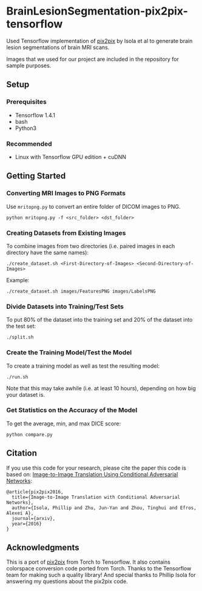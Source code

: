 # BrainLesionSegmentation-pix2pix-tensorflow

Used Tensorflow implementation of [pix2pix](https://phillipi.github.io/pix2pix/) by Isola et al to generate brain lesion segmentations of brain MRI scans.

Images that we used for our project are included in the repository for sample
purposes.

## Setup

### Prerequisites
- Tensorflow 1.4.1
- bash
- Python3

### Recommended
- Linux with Tensorflow GPU edition + cuDNN

## Getting Started

### Converting MRI Images to PNG Formats

Use `mritopng.py` to convert an entire folder of DICOM images to PNG.

```
python mritopng.py -f <src_folder> <dst_folder>
```

### Creating Datasets from Existing Images

To combine images from two directories (i.e. paired images in each directory
have the same names):

```
./create_dataset.sh <First-Directory-of-Images> <Second-Directory-of-Images> 
```

Example:

```
./create_dataset.sh images/FeaturesPNG images/LabelsPNG
```

### Divide Datasets into Training/Test Sets

To put 80% of the dataset into the training set
and 20% of the dataset into the test set:

```
./split.sh
```

### Create the Training Model/Test the Model ###

To create a training model as well as test the resulting model:

```
./run.sh
```

Note that this may take awhile (i.e. at least 10 hours), depending on how big
your dataset is.

### Get Statistics on the Accuracy of the Model ###

To get the average, min, and max DICE score:

```
python compare.py
```

## Citation
If you use this code for your research, please cite the paper this code is based
on: <a href="https://arxiv.org/pdf/1611.07004v1.pdf">Image-to-Image Translation
Using Conditional Adversarial Networks</a>:

```
@article{pix2pix2016,
  title={Image-to-Image Translation with Conditional Adversarial Networks},
  author={Isola, Phillip and Zhu, Jun-Yan and Zhou, Tinghui and Efros, Alexei A},
  journal={arxiv},
  year={2016}
}
```

## Acknowledgments
This is a port of [pix2pix](https://github.com/phillipi/pix2pix) from Torch to
Tensorflow.  It also contains colorspace conversion code ported from Torch.
Thanks to the Tensorflow team for making such a quality library!  And special
thanks to Phillip Isola for answering my questions about the pix2pix code.

